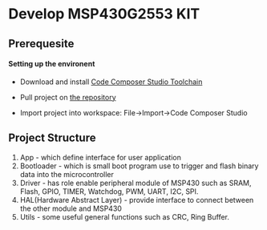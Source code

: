 # Develop MSP430G2553 KIT

## Prerequesite

#### Setting up the environent

- Download and install [Code Composer Studio Toolchain](http://processors.wiki.ti.com/index.php/Download_CCS)

- Pull project on [the repository](https://github.com/Truongtx91/msp430)

- Import project into workspace: File->Import->Code Composer Studio

## Project Structure  

1. App - which define  interface for user application
2. Bootloader - which is small boot program use to trigger and flash binary data into the microcontroller
3. Driver - has role enable peripheral module of MSP430 such as SRAM, Flash, GPIO, 
	TIMER, Watchdog, PWM, UART, I2C, SPI.
4. HAL(Hardware Abstract Layer) - provide interface to connect between the other module and MSP430
5. Utils - some useful general functions such as CRC, Ring Buffer.
